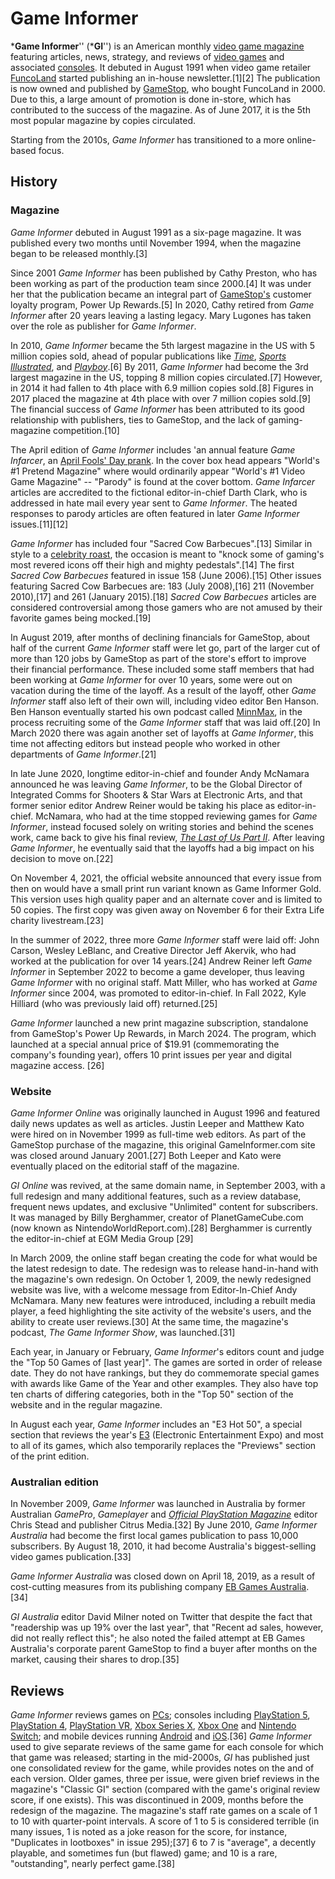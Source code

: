# Game Informer

***Game Informer**'' (***GI**'') is an American monthly [video game
magazine](Video_game_journalism "wikilink") featuring articles, news,
strategy, and reviews of [video games](video_game "wikilink") and
associated [consoles](video_game_console "wikilink"). It debuted in
August 1991 when video game retailer [FuncoLand](FuncoLand "wikilink")
started publishing an in-house newsletter.[1][2] The publication is now
owned and published by [GameStop](GameStop "wikilink"), who bought
FuncoLand in 2000. Due to this, a large amount of promotion is done
in-store, which has contributed to the success of the magazine. As of
June 2017, it is the 5th most popular magazine by copies circulated.

Starting from the 2010s, *Game Informer* has transitioned to a more
online-based focus.

## History

### Magazine

*Game Informer* debuted in August 1991 as a six-page magazine. It was
published every two months until November 1994, when the magazine began
to be released monthly.[3]

Since 2001 *Game Informer* has been published by Cathy Preston, who has
been working as part of the production team since 2000.[4] It was under
her that the publication became an integral part of
[GameStop's](GameStop "wikilink") customer loyalty program, Power Up
Rewards.[5] In 2020, Cathy retired from *Game Informer* after 20 years
leaving a lasting legacy. Mary Lugones has taken over the role as
publisher for *Game Informer*.

In 2010, *Game Informer* became the 5th largest magazine in the US with
5 million copies sold, ahead of popular publications like
*[Time](Time_magazine "wikilink")*, *[Sports
Illustrated](Sports_Illustrated "wikilink")*, and
*[Playboy](Playboy "wikilink")*.[6] By 2011, *Game Informer* had become
the 3rd largest magazine in the US, topping 8 million copies
circulated.[7] However, in 2014 it had fallen to 4th place with 6.9
million copies sold.[8] Figures in 2017 placed the magazine at 4th place
with over 7 million copies sold.[9] The financial success of *Game
Informer* has been attributed to its good relationship with publishers,
ties to GameStop, and the lack of gaming-magazine competition.[10]

The April edition of *Game Informer* includes 'an annual feature *Game
Infarcer*, an [April Fools' Day prank](April_Fools'_Day "wikilink"). In
the cover box head appears "World's \#1 Pretend Magazine" where would
ordinarily appear "World's \#1 Video Game Magazine" -- "Parody" is found
at the cover bottom. *Game Infarcer* articles are accredited to the
fictional editor-in-chief Darth Clark, who is addressed in hate mail
every year sent to *Game Informer*. The heated responses to parody
articles are often featured in later *Game Informer* issues.[11][12]

*Game Informer* has included four "Sacred Cow Barbecues".[13] Similar in
style to a [celebrity roast](Roast_(comedy) "wikilink"), the occasion is
meant to "knock some of gaming's most revered icons off their high and
mighty pedestals".[14] The first *Sacred Cow Barbecues* featured in
issue 158 (June 2006).[15] Other issues featuring Sacred Cow Barbecues
are: 183 (July 2008),[16] 211 (November 2010),[17] and 261 (January
2015).[18] *Sacred Cow Barbecues* articles are considered controversial
among those gamers who are not amused by their favorite games being
mocked.[19]

In August 2019, after months of declining financials for GameStop, about
half of the current *Game Informer* staff were let go, part of the
larger cut of more than 120 jobs by GameStop as part of the store's
effort to improve their financial performance. These included some staff
members that had been working at *Game Informer* for over 10 years, some
were out on vacation during the time of the layoff. As a result of the
layoff, other *Game Informer* staff also left of their own will,
including video editor Ben Hanson. Ben Hanson eventually started his own
podcast called [MinnMax](MinnMax "wikilink"), in the process recruiting
some of the *Game Informer* staff that was laid off.[20] In March 2020
there was again another set of layoffs at *Game Informer*, this time not
affecting editors but instead people who worked in other departments of
*Game Informer*.[21]

In late June 2020, longtime editor-in-chief and founder Andy McNamara
announced he was leaving *Game Informer*, to be the Global Director of
Integrated Comms for Shooters & Star Wars at Electronic Arts, and that
former senior editor Andrew Reiner would be taking his place as
editor-in-chief. McNamara, who had at the time stopped reviewing games
for *Game Informer*, instead focused solely on writing stories and
behind the scenes work, came back to give his final review, *[The Last
of Us Part II](The_Last_of_Us_Part_II "wikilink")*. After leaving *Game
Informer*, he eventually said that the layoffs had a big impact on his
decision to move on.[22]

On November 4, 2021, the official website announced that every issue
from then on would have a small print run variant known as Game Informer
Gold. This version uses high quality paper and an alternate cover and is
limited to 50 copies. The first copy was given away on November 6 for
their Extra Life charity livestream.[23]

In the summer of 2022, three more *Game Informer* staff were laid off:
John Carson, Wesley LeBlanc, and Creative Director Jeff Akervik, who had
worked at the publication for over 14 years.[24] Andrew Reiner left
*Game Informer* in September 2022 to become a game developer, thus
leaving *Game Informer* with no original staff. Matt Miller, who has
worked at *Game Informer* since 2004, was promoted to editor-in-chief.
In Fall 2022, Kyle Hilliard (who was previously laid off) returned.[25]

*Game Informer* launched a new print magazine subscription, standalone
from GameStop's Power Up Rewards, in March 2024. The program, which
launched at a special annual price of $19.91 (commemorating the
company's founding year), offers 10 print issues per year and digital
magazine access. [26]

### Website

*Game Informer Online* was originally launched in August 1996 and
featured daily news updates as well as articles. Justin Leeper and
Matthew Kato were hired on in November 1999 as full-time web editors. As
part of the GameStop purchase of the magazine, this original
GameInformer.com site was closed around January 2001.[27] Both Leeper
and Kato were eventually placed on the editorial staff of the magazine.

*GI Online* was revived, at the same domain name, in September 2003,
with a full redesign and many additional features, such as a review
database, frequent news updates, and exclusive "Unlimited" content for
subscribers. It was managed by Billy Berghammer, creator of
PlanetGameCube.com (now known as NintendoWorldReport.com).[28]
Berghammer is currently the editor-in-chief at EGM Media Group [29]

In March 2009, the online staff began creating the code for what would
be the latest redesign to date. The redesign was to release hand-in-hand
with the magazine's own redesign. On October 1, 2009, the newly
redesigned website was live, with a welcome message from Editor-In-Chief
Andy McNamara. Many new features were introduced, including a rebuilt
media player, a feed highlighting the site activity of the website's
users, and the ability to create user reviews.[30] At the same time, the
magazine's podcast, *The Game Informer Show*, was launched.[31]

Each year, in January or February, *Game Informer*'s editors count and
judge the "Top 50 Games of \[last year\]". The games are sorted in order
of release date. They do not have rankings, but they do commemorate
special games with awards like Game of the Year and other examples. They
also have top ten charts of differing categories, both in the "Top 50"
section of the website and in the regular magazine.

In August each year, *Game Informer* includes an "E3 Hot 50", a special
section that reviews the year's [E3](E3 "wikilink") (Electronic
Entertainment Expo) and most to all of its games, which also temporarily
replaces the "Previews" section of the print edition.

### Australian edition

In November 2009, *Game Informer* was launched in Australia by former
Australian *GamePro*, *Gameplayer* and *[Official PlayStation
Magazine](Official_PlayStation_Magazine_(Australia) "wikilink")* editor
Chris Stead and publisher Citrus Media.[32] By June 2010, *Game Informer
Australia* had become the first local games publication to pass 10,000
subscribers. By August 18, 2010, it had become Australia's
biggest-selling video games publication.[33]

*Game Informer Australia* was closed down on April 18, 2019, as a result
of cost-cutting measures from its publishing company [EB Games
Australia](EB_Games_Australia "wikilink").[34]

*GI Australia* editor David Milner noted on Twitter that despite the
fact that "readership was up 19% over the last year", that "Recent ad
sales, however, did not really reflect this"; he also noted the failed
attempt at EB Games Australia's corporate parent GameStop to find a
buyer after months on the market, causing their shares to drop.[35]

## Reviews

*Game Informer* reviews games on [PCs](Personal_computer "wikilink");
consoles including [PlayStation 5](PlayStation_5 "wikilink"),
[PlayStation 4](PlayStation_4 "wikilink"), [PlayStation
VR](PlayStation_VR "wikilink"), [Xbox Series
X](Xbox_Series_X "wikilink"), [Xbox One](Xbox_One "wikilink") and
[Nintendo Switch](Nintendo_Switch "wikilink"); and mobile devices
running [Android](Android_(operating_system) "wikilink") and
[iOS](iOS "wikilink").[36] *Game Informer* used to give separate reviews
of the same game for each console for which that game was released;
starting in the mid-2000s, *GI* has published just one consolidated
review for the game, while provides notes on the and of each version.
Older games, three per issue, were given brief reviews in the magazine's
"Classic GI" section (compared with the game's original review score, if
one exists). This was discontinued in 2009, months before the redesign
of the magazine. The magazine's staff rate games on a scale of 1 to 10
with quarter-point intervals. A score of 1 to 5 is considered terrible
(in many issues, 1 is noted as a joke reason for the score, for
instance, "Duplicates in lootboxes" in issue 295);[37] 6 to 7 is
"average", a decently playable, and sometimes fun (but flawed) game; and
10 is a rare, "outstanding", nearly perfect game.[38]